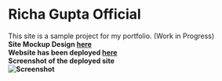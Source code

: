 # Richa Gupta Official
This site is a sample project for my portfolio. (Work in Progress)
<br>
<strong>
  Site Mockup Design <a href="https://www.behance.net/gallery/106492727/RICHA-GUPTA-WEBSITE" target="_blank"> here </a> <br>
  Website has been deployed <a href="https://richagupta.netlify.app/" target="_blank"> here </a> 
</strong>
<br>
<strong> Screenshot of the deployed site <strong>
<br>
![Screenshot](https://firebasestorage.googleapis.com/v0/b/fir-demo-7bbf9.appspot.com/o/Screenshot%20(100).png?alt=media&token=6dba8491-1998-4563-9922-f926ae6995eb)

 
